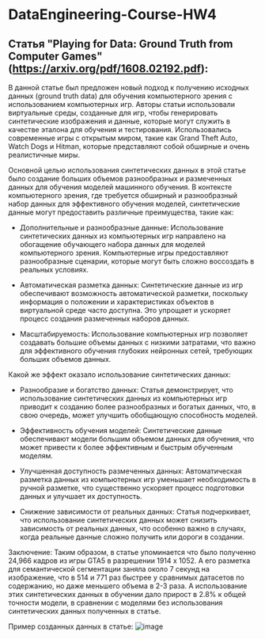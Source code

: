 # DataEngineering-Course-HW4

## Статья "Playing for Data: Ground Truth from Computer Games" (https://arxiv.org/pdf/1608.02192.pdf):

В данной статье был предложен новый подход к получению исходных данных (ground truth data) для обучения компьютерного зрения с использованием компьютерных игр. Авторы статьи использовали виртуальные среды, созданные для игр, чтобы генерировать синтетические изображения и данные, которые могут служить в качестве эталона для обучения и тестирования. Использовались современные игры с открытым миром, такие как Grand Theft Auto, Watch Dogs и Hitman, которые представляют собой обширные и очень реалистичные миры.

Основной целью использования синтетических данных в этой статье было создание больших объемов разнообразных и размеченных данных для обучения моделей машинного обучения. В контексте компьютерного зрения, где требуется обширный и разнообразный набор данных для эффективного обучения моделей, синтетические данные могут предоставить различные преимущества, такие как:

* Дополнительные и разнообразные данные: Использование синтетических данных из компьютерных игр направлено на обогащение обучающего набора данных для моделей компьютерного зрения. Компьютерные игры предоставляют разнообразные сценарии, которые могут быть сложно воссоздать в реальных условиях.

* Автоматическая разметка данных: Синтетические данные из игр обеспечивают возможность автоматической разметки, поскольку информация о положении и характеристиках объектов в виртуальной среде часто доступна. Это упрощает и ускоряет процесс создания размеченных наборов данных.

* Масштабируемость: Использование компьютерных игр позволяет создавать большие объемы данных с низкими затратами, что важно для эффективного обучения глубоких нейронных сетей, требующих больших объемов данных.


Какой же эффект оказало использование синтетических данных:

* Разнообразие и богатство данных: Статья демонстрирует, что использование синтетических данных из компьютерных игр приводит к созданию более разнообразных и богатых данных, что, в свою очередь, может улучшить обобщающую способность моделей.

* Эффективность обучения моделей: Синтетические данные обеспечивают модели большим объемом данных для обучения, что может привести к более эффективным и быстрым обученным моделям.

* Улучшенная доступность размеченных данных: Автоматическая разметка данных из компьютерных игр уменьшает необходимость в ручной разметке, что существенно ускоряет процесс подготовки данных и улучшает их доступность.

* Снижение зависимости от реальных данных: Статья подчеркивает, что использование синтетических данных может снизить зависимость от реальных данных, что особенно важно в случаях, когда реальные данные сложно получить или дороги в создании.

Заключение:
Таким образом, в статье упоминается что было полученно 24,966 кадров из игры GTA5 в разрешении 1914 х 1052. А его разметка для семантической сегментации заняла около 7 секунд на изображение, что в 514 и 771 раз быстрее у сравнимых датасетов по содержанию, но даже меньшего объема в 2-3 раза. А использование этих синтетических данных в обучении дало прирост в 2.8% к общей точности модели, в сравнении с моделями без использования синтетических данных полученных в статье.

Пример созданных данных в статье:
![image](https://github.com/VirtuallInsanity/DataEngineering-Course/assets/48131753/0c99787d-4879-4751-8795-bed0a689c917)

